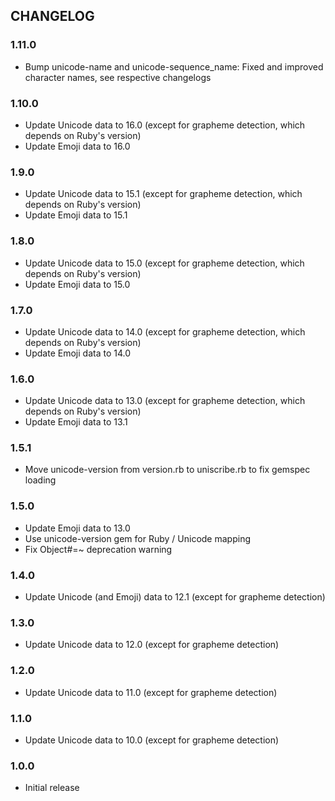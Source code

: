 ## CHANGELOG

### 1.11.0

- Bump unicode-name and unicode-sequence_name:
  Fixed and improved character names, see respective changelogs

### 1.10.0

- Update Unicode data to 16.0 (except for grapheme detection, which depends on Ruby's version)
- Update Emoji data to 16.0

### 1.9.0

- Update Unicode data to 15.1 (except for grapheme detection, which depends on Ruby's version)
- Update Emoji data to 15.1

### 1.8.0

- Update Unicode data to 15.0 (except for grapheme detection, which depends on Ruby's version)
- Update Emoji data to 15.0

### 1.7.0

- Update Unicode data to 14.0 (except for grapheme detection, which depends on Ruby's version)
- Update Emoji data to 14.0

### 1.6.0

- Update Unicode data to 13.0 (except for grapheme detection, which depends on Ruby's version)
- Update Emoji data to 13.1

### 1.5.1

- Move unicode-version from version.rb to uniscribe.rb to fix gemspec loading

### 1.5.0

- Update Emoji data to 13.0
- Use unicode-version gem for Ruby / Unicode mapping
- Fix Object#=~ deprecation warning

### 1.4.0

- Update Unicode (and Emoji) data to 12.1 (except for grapheme detection)

### 1.3.0

- Update Unicode data to 12.0 (except for grapheme detection)

### 1.2.0

- Update Unicode data to 11.0 (except for grapheme detection)

### 1.1.0

- Update Unicode data to 10.0 (except for grapheme detection)

### 1.0.0

- Initial release
